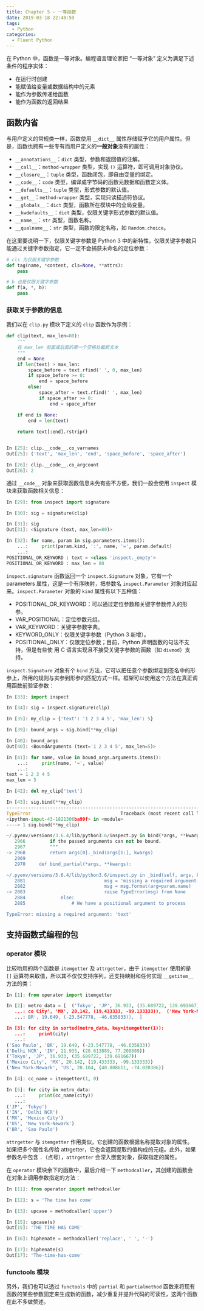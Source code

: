 ```yaml
---
title: Chapter 5 - 一等函数
date: 2019-03-18 22:48:59
tags:
  - Python
categories:
  - Fluent Python
---
```



在 Python 中，函数是一等对象。编程语言理论家把 “一等对象” 定义为满足下述条件的程序实体：

- 在运行时创建
- 能赋值给变量或数据结构中的元素
- 能作为参数传递给函数
- 能作为函数的返回结果

## 函数内省

与用户定义的常规类一样，函数使用 `__dict__` 属性存储赋予它的用户属性。但是，函数也拥有一些专有而用户定义的**一般对象**没有的属性：

- `__annotations__`：`dict` 类型，参数和返回值的注解。
- `__call__`：`method-wrapper` 类型，实现 `()` 运算符，即可调用对象协议。
- `__closure__`：`tuple` 类型，函数闭包，即自由变量的绑定。
- `__code__`：`code` 类型，编译成字节码的函数元数据和函数定义体。
- `__defaults__`：`tuple` 类型，形式参数的默认值。
- `__get__`：`method-wrapper` 类型，实现只读描述符协议。
- `__globals__`：`dict` 类型，函数所在模块中的全局变量。
- `__kwdefaults__`：`dict` 类型，仅限关键字形式参数的默认值。
- `__name__`：`str` 类型，函数名称。
- `__qualname__`：`str` 类型，函数的限定名称，如 `Random.choice`。

在这里要说明一下，仅限关键字参数是 Python 3 中的新特性，仅限关键字参数只能通过关键字参数指定，它一定不会捕获未命名的定位参数：

```python
# cls 为仅限关键字参数
def tag(name, *content, cls=None, **attrs):
    pass

# b 也是仅限关键字参数
def f(a, *, b):
    pass
```

### 获取关于参数的信息

我们以在 `clip.py` 模块下定义的 `clip` 函数作为示例：

```python
def clip(text, max_len=80):
    """
    在 max_len 前面或后面的第一个空格处截断文本
    """
    end = None
    if len(text) > max_len:
        space_before = text.rfind(' ', 0, max_len)
        if space_before >= 0:
            end = space_before
        else:
            space_after = text.rfind(' ', max_len)
            if space_after >= 0:
                end = space_after

    if end is None:
        end = len(text)
    
    return text[:end].rstrip()


In [25]: clip.__code__.co_varnames
Out[25]: ('text', 'max_len', 'end', 'space_before', 'space_after')

In [26]: clip.__code__.co_argcount
Out[26]: 2
```

通过 `__code__` 对象来获取函数信息未免有些不方便，我们一般会使用 `inspect` 模块来获取函数相关信息：

```python
In [29]: from inspect import signature

In [30]: sig = signature(clip)

In [31]: sig
Out[31]: <Signature (text, max_len=80)>

In [32]: for name, param in sig.parameters.items():
    ...:     print(param.kind, ':', name, '=', param.default)
    ...:
POSITIONAL_OR_KEYWORD : text = <class 'inspect._empty'>
POSITIONAL_OR_KEYWORD : max_len = 80
```

`inspect.signature` 函数返回一个 `inspect.Signature` 对象，它有一个 parameters 属性，这是一个有序映射，把参数名 `inspect.Parameter` 对象对应起来。`inspect.Parameter` 对象的 `kind` 属性有以下五种值：

- POSITIONAL_OR_KEYWORD：可以通过定位参数和关键字参数传入的形参。
- VAR_POSITIONAL：定位参数元组。
- VAR_KEYWORD：关键字参数字典。
- KEYWORD_ONLY：仅限关键字参数（Python 3 新增）。
- POSITIONAL_ONLY：仅限定位参数；目前，Python 声明函数的句法不支持，但是有些使 用 C 语言实现且不接受关键字参数的函数（如 `divmod`）支持。

`inspect.Signature` 对象有个 `bind` 方法，它可以把任意个参数绑定到签名中的形参上，所用的规则与实参到形参的匹配方式一样。框架可以使用这个方法在真正调用函数前验证参数：

```python
In [33]: import inspect

In [34]: sig = inspect.signature(clip)

In [35]: my_clip = {'text': '1 2 3 4 5', 'max_len': 5}

In [39]: bound_args = sig.bind(**my_clip)

In [40]: bound_args
Out[40]: <BoundArguments (text='1 2 3 4 5', max_len=5)>

In [41]: for name, value in bound_args.arguments.items():
    ...:     print(name, '=', value)
    ...:
text = 1 2 3 4 5
max_len = 5

In [42]: del my_clip['text']

In [43]: sig.bind(**my_clip)
---------------------------------------------------------------------------
TypeError                                 Traceback (most recent call last)
<ipython-input-43-1821306ba99f> in <module>
----> 1 sig.bind(**my_clip)

~/.pyenv/versions/3.6.4/lib/python3.6/inspect.py in bind(*args, **kwargs)
   2966         if the passed arguments can not be bound.
   2967         """
-> 2968         return args[0]._bind(args[1:], kwargs)
   2969
   2970     def bind_partial(*args, **kwargs):

~/.pyenv/versions/3.6.4/lib/python3.6/inspect.py in _bind(self, args, kwargs, partial)
   2881                             msg = 'missing a required argument: {arg!r}'
   2882                             msg = msg.format(arg=param.name)
-> 2883                             raise TypeError(msg) from None
   2884             else:
   2885                 # We have a positional argument to process

TypeError: missing a required argument: 'text'
```

## 支持函数式编程的包

### operator 模块

比较哟用的两个函数是 `itemgetter` 及 `attrgetter`，由于 `itemgetter` 使用的是 `[]` 运算符来取值，所以其不仅仅支持序列，还支持映射和任何实现 `__getitem__` 方法的类：

```python
In [1]: from operator import itemgetter

In [2]: metro_data = [  ('Tokyo', 'JP', 36.933, (35.689722, 139.691667)),  ('Delhi NCR', 'IN', 21.935, (28.613889, 77.208889)),  ('Mexi
   ...: co City', 'MX', 20.142, (19.433333, -99.133333)),  ('New York-Newark', 'US', 20.104, (40.808611, -74.020386)),  ('Sao Paulo', '
   ...: BR', 19.649, (-23.547778, -46.635833)),  ]

In [3]: for city in sorted(metro_data, key=itemgetter(1)):
   ...:     print(city)
   ...:
('Sao Paulo', 'BR', 19.649, (-23.547778, -46.635833))
('Delhi NCR', 'IN', 21.935, (28.613889, 77.208889))
('Tokyo', 'JP', 36.933, (35.689722, 139.691667))
('Mexico City', 'MX', 20.142, (19.433333, -99.133333))
('New York-Newark', 'US', 20.104, (40.808611, -74.020386))

In [4]: cc_name = itemgetter(1, 0)

In [5]: for city in metro_data:
   ...:     print(cc_name(city))
   ...:
('JP', 'Tokyo')
('IN', 'Delhi NCR')
('MX', 'Mexico City')
('US', 'New York-Newark')
('BR', 'Sao Paulo')
```

`attrgetter` 与 `itemgetter` 作用类似，它创建的函数根据名称提取对象的属性。如果把多个属性名传给 attrgetter，它也会返回提取的值构成的元组。此外，如果参数名中包含 `.`（点号），`attrgetter` 会深入嵌套对象，获取指定的属性。

在 `operator` 模块余下的函数中，最后介绍一下 `methodcaller`，其创建的函数会在对象上调用参数指定的方法：

```python
In [11]: from operator import methodcaller

In [12]: s = 'The time has come'

In [13]: upcase = methodcaller('upper')

In [15]: upcase(s)
Out[15]: 'THE TIME HAS COME'

In [16]: hiphenate = methodcaller('replace', ' ', '-')

In [17]: hiphenate(s)
Out[17]: 'The-time-has-come'
```

### functools 模块

另外，我们也可以透过 `functools` 中的 `partial` 和 `partialmethod` 函数来将现有函数的某些参数固定来生成新的函数，减少重复并提升代码的可读性，这两个函数在此不多做赘述。